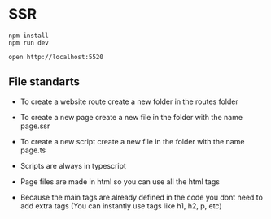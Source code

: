 # SSR

```
npm install
npm run dev
```

```
open http://localhost:5520
```

## File standarts

- To create a website route create a new folder in the routes folder
- To create a new page create a new file in the folder with the name page.ssr
- To create a new script create a new file in the folder with the name page.ts

- Scripts are always in typescript
- Page files are made in html so you can use all the html tags
- Because the main tags are already defined in the code you dont need to add extra tags (You can instantly use tags like h1, h2, p, etc)
